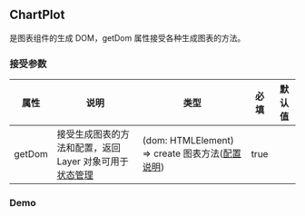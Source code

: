 ## ChartPlot

是图表组件的生成 DOM，getDom 属性接受各种生成图表的方法。

### 接受参数

| 属性   | 说明                                                                                    | 类型                                                                                                                                                                                                  | 必填 | 默认值 |
| ------ | --------------------------------------------------------------------------------------- | ----------------------------------------------------------------------------------------------------------------------------------------------------------------------------------------------------- | ---- | ------ |
| getDom | 接受生成图表的方法和配置，返回 Layer 对象可用于[状态管理](../../../charts/senior-usage) | (dom: HTMLElement) => create 图表方法(<a href="https://thundersdata-frontend.github.io/td-doc/#/charts/utils/base-config?anchor=%E5%9F%BA%E7%A1%80%E5%85%AC%E5%85%B1%E9%85%8D%E7%BD%AE">配置说明</a>) | true |        |

### Demo

<code src="./base.tsx">

